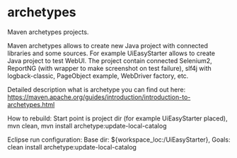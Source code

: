 # archetypes
Maven archetypes projects. 

Maven archetypes allows to create new Java project with connected libraries and some sources.
For example UiEasyStarter allows to create Java project to test WebUI.
The project contain connected Selenium2, ReportNG (with wrapper to make screenshot on test failure), slf4j with logback-classic,
PageObject example, WebDriver factory, etc.

Detailed description what is archetype you can find out here: https://maven.apache.org/guides/introduction/introduction-to-archetypes.html

How to rebuild:
Start point is project dir (for example UiEasyStarter placed),
mvn clean,
mvn install archetype:update-local-catalog

Eclipse run configuration:
Base dir: ${workspace_loc:/UiEasyStarter},
Goals: clean install archetype:update-local-catalog
